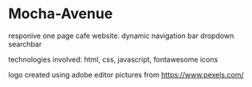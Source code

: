 # Mocha-Avenue

responive one page cafe website.
dynamic navigation bar
dropdown searchbar

technologies involved: html, css, javascript, fontawesome icons

logo created using adobe editor
pictures from https://www.pexels.com/
